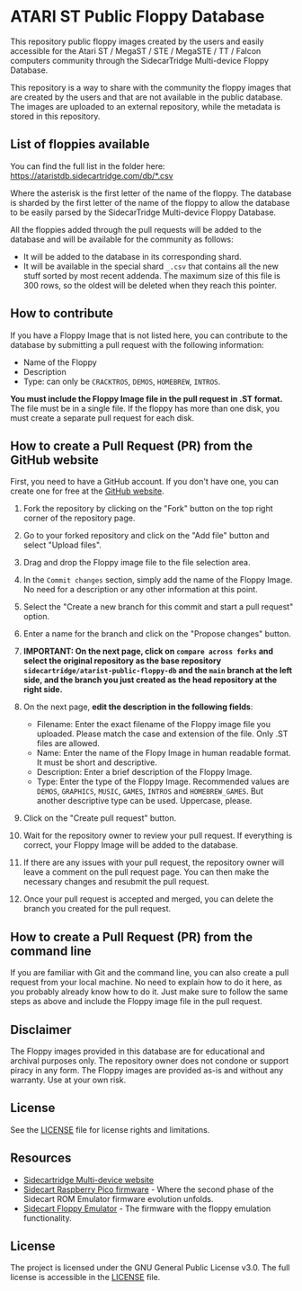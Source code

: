 # ATARI ST Public Floppy Database

This repository public floppy images created by the users and easily accessible for the Atari ST / MegaST / STE / MegaSTE / TT / Falcon computers community through the SidecarTridge Multi-device Floppy Database.

This repository is a way to share with the community the floppy images that are created by the users and that are not available in the public database. The images are uploaded to an external repository, while the metadata is stored in this repository.

## List of floppies available

You can find the full list in the folder here: https://ataristdb.sidecartridge.com/db/*.csv

Where the asterisk is the first letter of the name of the floppy. The database is sharded by the first letter of the name of the floppy to allow the database to be easily parsed by the SidecarTridge Multi-device Floppy Database.

All the floppies added through the pull requests will be added to the database and will be available for the community as follows:
- It will be added to the database in its corresponding shard.
- It will be available in the special shard `_.csv` that contains all the new stuff sorted by most recent addenda. The maximum size of this file is 300 rows, so the oldest will be deleted when they reach this pointer.

## How to contribute

If you have a Floppy Image that is not listed here, you can contribute to the database by submitting a pull request with the following information:

- Name of the Floppy
- Description
- Type: can only be `CRACKTROS`, `DEMOS`, `HOMEBREW`,  `INTROS`.

**You must include the Floppy Image file in the pull request in .ST format.** The file must be in a single file. If the floppy has more than one disk, you must create a separate pull request for each disk.

## How to create a Pull Request (PR) from the GitHub website

First, you need to have a GitHub account. If you don't have one, you can create one for free at the [GitHub website](https://github.com).

1. Fork the repository by clicking on the "Fork" button on the top right corner of the repository page.

2. Go to your forked repository and click on the "Add file" button and select "Upload files".

3. Drag and drop the Floppy image file to the file selection area.

4. In the `Commit changes` section, simply add the name of the Floppy Image. No need for a description or any other information at this point.

5. Select the "Create a new branch for this commit and start a pull request" option.

6. Enter a name for the branch and click on the "Propose changes" button.

7. **IMPORTANT: On the next page, click on `compare across forks` and select the original repository as the base repository `sidecartridge/atarist-public-floppy-db` and the `main` branch at the left side, and the branch you just created as the head repository at the right side.**

8. On the next page, **edit the description in the following fields**:
    - Filename: Enter the exact filename of the Floppy image file you uploaded. Please match the case and extension of the file. Only .ST files are allowed.
    - Name: Enter the name of the Flopy Image in human readable format. It must be short and descriptive.
    - Description: Enter a brief description of the Floppy Image.
    - Type: Enter the type of the Floppy Image. Recommended values are `DEMOS`, `GRAPHICS`, `MUSIC`,  `GAMES`, `INTROS` and `HOMEBREW_GAMES`. But another descriptive type can be used. Uppercase, please.

9. Click on the "Create pull request" button.

10. Wait for the repository owner to review your pull request. If everything is correct, your Floppy Image will be added to the database.

11. If there are any issues with your pull request, the repository owner will leave a comment on the pull request page. You can then make the necessary changes and resubmit the pull request.

12. Once your pull request is accepted and merged, you can delete the branch you created for the pull request.

## How to create a Pull Request (PR) from the command line

If you are familiar with Git and the command line, you can also create a pull request from your local machine. No need to explain how to do it here, as you probably already know how to do it. Just make sure to follow the same steps as above and include the Floppy image file in the pull request.

## Disclaimer

The Floppy images provided in this database are for educational and archival purposes only. The repository owner does not condone or support piracy in any form. The Floppy images are provided as-is and without any warranty. Use at your own risk.
## License

See the [LICENSE](LICENSE) file for license rights and limitations.

## Resources 

- [Sidecartridge Multi-device website](https://sidecartridge.com)
- [Sidecart Raspberry Pico firmware](https://github.com/sidecartridge/atarist-sidecart-raspberry-pico) - Where the second phase of the Sidecart ROM Emulator firmware evolution unfolds.
- [Sidecart Floppy Emulator](https://github.com/sidecartridge/atarist-sidecart-floppy-emulator) - The firmware with the floppy emulation functionality.

## License

The project is licensed under the GNU General Public License v3.0. The full license is accessible in the [LICENSE](LICENSE) file.
